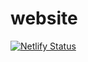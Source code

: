 # website

[![Netlify Status](https://api.netlify.com/api/v1/badges/0b7b0488-78f2-41f4-b85e-851c0b859e0d/deploy-status)](https://app.netlify.com/sites/angry-kirch-f9942b/deploys)
